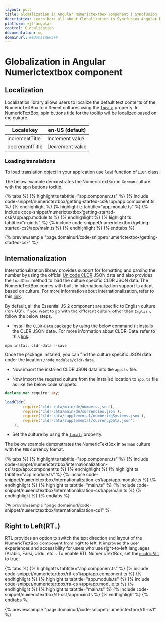 ```yaml
---
layout: post
title: Globalization in Angular Numerictextbox component | Syncfusion
description: Learn here all about Globalization in Syncfusion Angular Numerictextbox component of Syncfusion Essential JS 2 and more.
platform: ej2-angular
control: Globalization 
documentation: ug
domainurl: ##DomainURL##
---
```


# Globalization in Angular Numerictextbox component

## Localization

Localization library allows users to localize the default text contents of the NumericTextBox to different cultures using the [`locale`](https://ej2.syncfusion.com/angular/documentation/api/numerictextbox#locale) property.
In NumericTextBox, spin buttons title for the tooltip will be localized based on the culture.

| Locale key | en-US (default)  |
|------|------|
| incrementTitle |  Increment value |
| decrementTitle |  Decrement value |

### Loading translations

To load translation object in your application use `load` function of `L10n` class.

The below example demonstrates the NumericTextBox in `German` culture with the spin buttons tooltip.

{% tabs %}
{% highlight ts tabtitle="app.component.ts" %}
{% include code-snippet/numerictextbox/getting-started-cs9/app/app.component.ts %}
{% endhighlight %}
{% highlight ts tabtitle="app.module.ts" %}
{% include code-snippet/numerictextbox/getting-started-cs9/app/app.module.ts %}
{% endhighlight %}
{% highlight ts tabtitle="main.ts" %}
{% include code-snippet/numerictextbox/getting-started-cs9/app/main.ts %}
{% endhighlight %}
{% endtabs %}
  
{% previewsample "page.domainurl/code-snippet/numerictextbox/getting-started-cs9" %}

## Internationalization

Internationalization library provides support for formatting and parsing the number by using the official [Unicode CLDR](http://cldr.unicode.org/) JSON data and also provides the `loadCldr` method to load the culture specific CLDR JSON data. The NumericTextBox comes with built-in internationalization support to adapt based on culture. For more information about internationalization, refer to this [link](../common/internationalization/).

By default, all the Essential JS 2  component are specific to English culture ('en-US').
If you want to go with the different culture other than `English`, follow the below steps.

* Install the `CLDR-Data` package by using the below command (it installs the CLDR JSON data). For more information about CLDR-Data, refer to this [link](http://cldr.unicode.org/index/cldr-spec/json).

```
npm install cldr-data --save
```

Once the package installed, you can find the culture specific JSON data under the location `/node_modules/cldr-data`.

* Now import the installed CLDR JSON data into the `app.ts` file.

* Now import the required culture from the installed location to `app.ts` file as like the below code snippets.

```typescript
declare var require: any;

loadCldr(
        require('cldr-data/main/de/numbers.json'),
        require('cldr-data/main/de/currencies.json'),
        require('cldr-data/supplemental/numberingSystems.json'),
        require('cldr-data/supplemental/currencyData.json')
    );
```

* Set the culture by using the [`locale`](https://ej2.syncfusion.com/angular/documentation/api/numerictextbox#locale) property.

The below example demonstrates the NumericTextBox in `German` culture with the `EUR` currency format.

{% tabs %}
{% highlight ts tabtitle="app.component.ts" %}
{% include code-snippet/numerictextbox/internationalization-cs1/app/app.component.ts %}
{% endhighlight %}
{% highlight ts tabtitle="app.module.ts" %}
{% include code-snippet/numerictextbox/internationalization-cs1/app/app.module.ts %}
{% endhighlight %}
{% highlight ts tabtitle="main.ts" %}
{% include code-snippet/numerictextbox/internationalization-cs1/app/main.ts %}
{% endhighlight %}
{% endtabs %}
  
{% previewsample "page.domainurl/code-snippet/numerictextbox/internationalization-cs1" %}

## Right to Left(RTL)

RTL provides an option to switch the text direction and layout of the NumericTextBox component from right to left. It improves the user experiences and accessibility for users who use right-to-left languages (Arabic, Farsi, Urdu, etc.). To enable RTL NumericTextBox, set the [`enableRtl`](https://ej2.syncfusion.com/angular/documentation/api/numerictextbox#enablertl) to true.

{% tabs %}
{% highlight ts tabtitle="app.component.ts" %}
{% include code-snippet/numerictextbox/rtl-cs1/app/app.component.ts %}
{% endhighlight %}
{% highlight ts tabtitle="app.module.ts" %}
{% include code-snippet/numerictextbox/rtl-cs1/app/app.module.ts %}
{% endhighlight %}
{% highlight ts tabtitle="main.ts" %}
{% include code-snippet/numerictextbox/rtl-cs1/app/main.ts %}
{% endhighlight %}
{% endtabs %}
  
{% previewsample "page.domainurl/code-snippet/numerictextbox/rtl-cs1" %}
